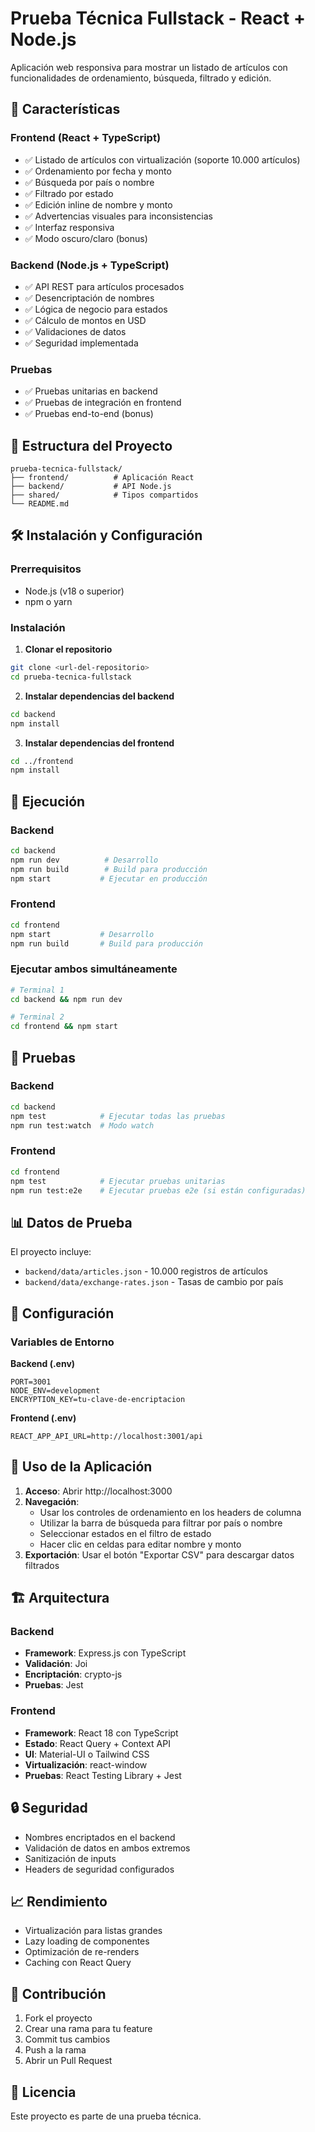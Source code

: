 # Prueba Técnica Fullstack - React + Node.js

Aplicación web responsiva para mostrar un listado de artículos con funcionalidades de ordenamiento, búsqueda, filtrado y edición.

## 🚀 Características

### Frontend (React + TypeScript)
- ✅ Listado de artículos con virtualización (soporte 10.000 artículos)
- ✅ Ordenamiento por fecha y monto
- ✅ Búsqueda por país o nombre
- ✅ Filtrado por estado
- ✅ Edición inline de nombre y monto
- ✅ Advertencias visuales para inconsistencias
- ✅ Interfaz responsiva
- ✅ Modo oscuro/claro (bonus)

### Backend (Node.js + TypeScript)
- ✅ API REST para artículos procesados
- ✅ Desencriptación de nombres
- ✅ Lógica de negocio para estados
- ✅ Cálculo de montos en USD
- ✅ Validaciones de datos
- ✅ Seguridad implementada

### Pruebas
- ✅ Pruebas unitarias en backend
- ✅ Pruebas de integración en frontend
- ✅ Pruebas end-to-end (bonus)

## 📁 Estructura del Proyecto

```
prueba-tecnica-fullstack/
├── frontend/          # Aplicación React
├── backend/           # API Node.js
├── shared/            # Tipos compartidos
└── README.md
```

## 🛠️ Instalación y Configuración

### Prerrequisitos
- Node.js (v18 o superior)
- npm o yarn

### Instalación

1. **Clonar el repositorio**
```bash
git clone <url-del-repositorio>
cd prueba-tecnica-fullstack
```

2. **Instalar dependencias del backend**
```bash
cd backend
npm install
```

3. **Instalar dependencias del frontend**
```bash
cd ../frontend
npm install
```

## 🚀 Ejecución

### Backend
```bash
cd backend
npm run dev          # Desarrollo
npm run build        # Build para producción
npm start           # Ejecutar en producción
```

### Frontend
```bash
cd frontend
npm start           # Desarrollo
npm run build       # Build para producción
```

### Ejecutar ambos simultáneamente
```bash
# Terminal 1
cd backend && npm run dev

# Terminal 2
cd frontend && npm start
```

## 🧪 Pruebas

### Backend
```bash
cd backend
npm test            # Ejecutar todas las pruebas
npm run test:watch  # Modo watch
```

### Frontend
```bash
cd frontend
npm test            # Ejecutar pruebas unitarias
npm run test:e2e    # Ejecutar pruebas e2e (si están configuradas)
```

## 📊 Datos de Prueba

El proyecto incluye:
- `backend/data/articles.json` - 10.000 registros de artículos
- `backend/data/exchange-rates.json` - Tasas de cambio por país

## 🔧 Configuración

### Variables de Entorno

**Backend (.env)**
```env
PORT=3001
NODE_ENV=development
ENCRYPTION_KEY=tu-clave-de-encriptacion
```

**Frontend (.env)**
```env
REACT_APP_API_URL=http://localhost:3001/api
```

## 📱 Uso de la Aplicación

1. **Acceso**: Abrir http://localhost:3000
2. **Navegación**: 
   - Usar los controles de ordenamiento en los headers de columna
   - Utilizar la barra de búsqueda para filtrar por país o nombre
   - Seleccionar estados en el filtro de estado
   - Hacer clic en celdas para editar nombre y monto
3. **Exportación**: Usar el botón "Exportar CSV" para descargar datos filtrados

## 🏗️ Arquitectura

### Backend
- **Framework**: Express.js con TypeScript
- **Validación**: Joi
- **Encriptación**: crypto-js
- **Pruebas**: Jest

### Frontend
- **Framework**: React 18 con TypeScript
- **Estado**: React Query + Context API
- **UI**: Material-UI o Tailwind CSS
- **Virtualización**: react-window
- **Pruebas**: React Testing Library + Jest

## 🔒 Seguridad

- Nombres encriptados en el backend
- Validación de datos en ambos extremos
- Sanitización de inputs
- Headers de seguridad configurados

## 📈 Rendimiento

- Virtualización para listas grandes
- Lazy loading de componentes
- Optimización de re-renders
- Caching con React Query

## 🤝 Contribución

1. Fork el proyecto
2. Crear una rama para tu feature
3. Commit tus cambios
4. Push a la rama
5. Abrir un Pull Request

## 📄 Licencia

Este proyecto es parte de una prueba técnica. 